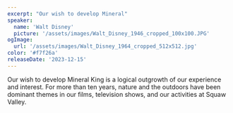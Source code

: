 ```yaml
---
excerpt: "Our wish to develop Mineral"
speaker:
  name: 'Walt Disney'
  picture: '/assets/images/Walt_Disney_1946_cropped_100x100.JPG'
ogImage:
  url: '/assets/images/Walt_Disney_1964_cropped_512x512.jpg'
color: '#f7f26a'
releaseDate: '2023-12-15'
---
```

Our wish to develop Mineral King is a logical outgrowth of our experience and interest. For more than ten years, nature and the outdoors have been dominant themes in our films, television shows, and our activities at Squaw Valley.
